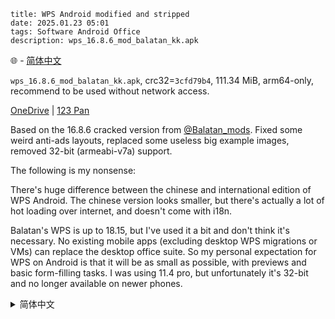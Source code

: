 ```
title: WPS Android modified and stripped
date: 2025.01.23 05:01
tags: Software Android Office
description: wps_16.8.6_mod_balatan_kk.apk
```

🌐 - [简体中文](#translation-zh-cn)

`wps_16.8.6_mod_balatan_kk.apk`, crc32=`3cfd79b4`, 111.34 MiB, arm64-only, recommend to be used without network access.

[OneDrive](https://1drv.ms/f/s!AndLPYbx5v066HB9wYuwnQCLxpve) | [123 Pan](https://www.123pan.com/s/SfI0Vv-jTahd)

Based on the 16.8.6 cracked version from [@Balatan_mods](https://t.me/Balatan_mods). Fixed some weird anti-ads layouts, replaced some useless big example images, removed 32-bit (armeabi-v7a) support.

The following is my nonsense:

There's huge difference between the chinese and international edition of WPS Android. The chinese version looks smaller, but there's actually a lot of hot loading over internet, and doesn't come with i18n.

Balatan's WPS is up to 18.15, but I've used it a bit and don't think it's necessary. No existing mobile apps (excluding desktop WPS migrations or VMs) can replace the desktop office suite. So my personal expectation for WPS on Android is that it will be as small as possible, with previews and basic form-filling tasks. I was using 11.4 pro, but unfortunately it's 32-bit and no longer available on newer phones.

<details>
<summary id="translation-zh-cn">简体中文</summary>

`wps_16.8.6_mod_balatan_kk.apk`, crc32=`3cfd79b4`, 111.34 MiB, 仅支持 arm64, 建议禁止联网使用。

[OneDrive](https://1drv.ms/f/s!AndLPYbx5v066HB9wYuwnQCLxpve) | [123 云盘](https://www.123pan.com/s/SfI0Vv-jTahd)

基于 [@Balatan_mods](https://t.me/Balatan_mods) 的 16.8.6 破解版制作。修了一些去广告之后有点怪的布局，替换了一些没用的体积大的示例图片，移除了 32 位（armeabi-v7a）支持。

以下是我的瞎扯：

WPS Android 国内版和国际版差别巨大，国内版看起来体积小一些，但其实有很多需联网加载的内容，另外国内版不带 i18n。

当前 Balatan 的修改版最新是到 18.15，但我用了一下觉得没必要。现有任何移动端应用（不包括桌面版 WPS 移殖或虚拟机）都无法取代桌面 Office 套件。因此我个人对 Android 上的 WPS 的期待就只有：尽量精简，能预览，完成一些基本的填表任务。之前我用的是 11.4 专业版，可惜是 32 位的，新手机上已经不可用了。

</details>
